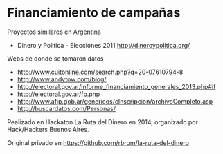 Financiamiento de campañas
==========================



Proyectos similares en Argentina

* Dinero y Politica - Elecciones 2011 http://dineroypolitica.org/

Webs de donde se tomaron datos

* http://www.cuitonline.com/search.php?q=20-07610794-8
* http://www.andytow.com/blog/
* http://electoral.gov.ar/informe_financiamiento_generales_2013.php#if
* http://electoral.gov.ar/fp.php
* http://www.afip.gob.ar/genericos/cInscripcion/archivoCompleto.asp
* http://buscardatos.com/Personas/

Realizado en Hackaton La Ruta del Dinero en 2014, organizado por Hack/Hackers Buenos Aires.

Original privado en https://github.com/rbrom/la-ruta-del-dinero
